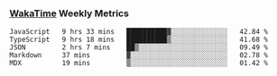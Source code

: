 ### [WakaTime](https://wakatime.com) Weekly Metrics

<!--START_SECTION:waka-->
```text
JavaScript   9 hrs 33 mins   ██████████▓░░░░░░░░░░░░░░   42.84 % 
TypeScript   9 hrs 18 mins   ██████████▒░░░░░░░░░░░░░░   41.68 % 
JSON         2 hrs 7 mins    ██▒░░░░░░░░░░░░░░░░░░░░░░   09.49 % 
Markdown     37 mins         ▓░░░░░░░░░░░░░░░░░░░░░░░░   02.78 % 
MDX          19 mins         ▒░░░░░░░░░░░░░░░░░░░░░░░░   01.42 % 
```
<!--END_SECTION:waka-->